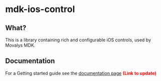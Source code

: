 # mdk-ios-control

## What?

This is a library containing rich and configurable iOS controls, used by Movalys MDK.

## Documentation

For a Getting started guide see the [documentation page] <b><font color='red' >(Link to update)</font></b>

[documentation page]:http://movalys.org
